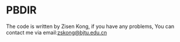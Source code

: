 # PBDIR

The code is written by Zisen Kong, if you have any problems, You can contact me via email:zskong@bjtu.edu.cn
